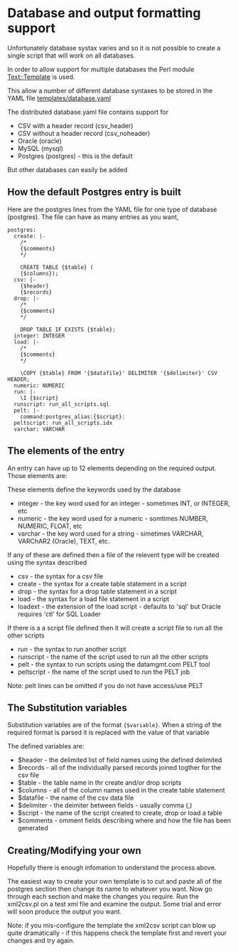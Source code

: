 # Database and output formatting support

Unfortunately database systax varies and so it is not possible to create a single script that will work on all databases.

In order to allow support for multiple databases the Perl module [Text::Template](https://metacpan.org/pod/Text::Template) is used.

This allow a number of different database syntaxes to be stored in the YAML file [templates/database.yaml](templates/database.yaml)

The distributed database.yaml file contains support for

* CSV with a header record (csv_header)
* CSV without a header record (csv_noheader)
* Oracle (oracle)
* MySQL (mysql)
* Postgres (postgres) - this is the default

But other databases can easily be added

## How the default Postgres entry is built

Here are the postgres lines from the YAML file for one type of database (postgres). The file can have as many entries as you want, 

```
postgres:
  create: |-
    /*
    {$comments}
    */

    CREATE TABLE {$table} (
    {$columns});
  csv: |-
    {$header}
    {$records}
  drop: |-
    /*
    {$comments}
    */

    DROP TABLE IF EXISTS {$table};
  integer: INTEGER
  load: |-
    /*
    {$comments}
    */

    \COPY {$table} FROM '{$datafile}' DELIMITER '{$delimiter}' CSV HEADER;
  numeric: NUMERIC
  run: |-
    \I {$script}
  runscript: run_all_scripts.sql
  pelt: |-
    command:postgres_alias:{$script}:
  peltscript: run_all_scripts.idx
  varchar: VARCHAR
```

## The elements of the entry

An entry can have up to 12 elements depending on the required output. Those elements are:

These elements define the keywords used by the database

 * integer - the key word used for an integer - sometimes INT, or INTEGER, etc
 * numeric - the key word used for a numeric - somtimes NUMBER, NUMERIC, FLOAT, etc
 * varchar - the key word used for a string - simetimes VARCHAR, VARChAR2 (Oracle), TEXT, etc.

 If any of these are defined then a file of the relevent type will be created using the syntax described
 
 * csv - the syntax for a csv file
 * create - the syntax for a create table statement in a script
 * drop - the syntax for a drop table statement in a script
 * load - the syntax for a load file statement in a script
 * loadext - the extension of the load script - defaults to 'sql' but Oracle requires 'ctl' for SQL Loader

If there is a a script file defined then it will create a script file to run all the other scripts

 * run - the syntax to run another script
 * runscript - the name of the script used to run all the other scripts
 * pelt - the syntax to run scripts using the datamgmt.com PELT tool
 * peltscript - the name of the script used to run the PELT job

Note: pelt lines can be omitted if you do not have access/use PELT

## The Substitution variables

Substitution variables are of the format `{$variable}`. When a string of the required format is parsed it is replaced with the value of that variable

The defined variables are:

 * $header - the delimited list of field names using the defined delimited
 * $records - all of the individually parsed records joined togther for the csv file
 * $table - the table name in thr create and/or drop scripts
 * $columns - all of the column names used in the create table statement
 * $datafile - the name of the csv data file
 * $delimiter - the deimiter between fields - usually comma (,)
 * $script - the name of the script created to create, drop or load a table
 * $comments - omment fields describing where and how the file has been generated
 
## Creating/Modifying your own

Hopefully there is enough infomation to understand the process above.

The easiest way to create your own template is to cut and paste all of the postgres section then change its name to whatever you want.
Now go through each section and make the changes you require. Run the xml2csv.pl on a test xml file and examine the output. Some trial and error will soon produce the output you want.

Note: if you mis-configure the template the xml2csv script can blow up quite dramatically - if this happens check the template first and revert your changes and try again.